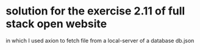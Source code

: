 # solution for the exercise 2.11 of full stack open website
in which I used axion to fetch file from a local-server of a database db.json